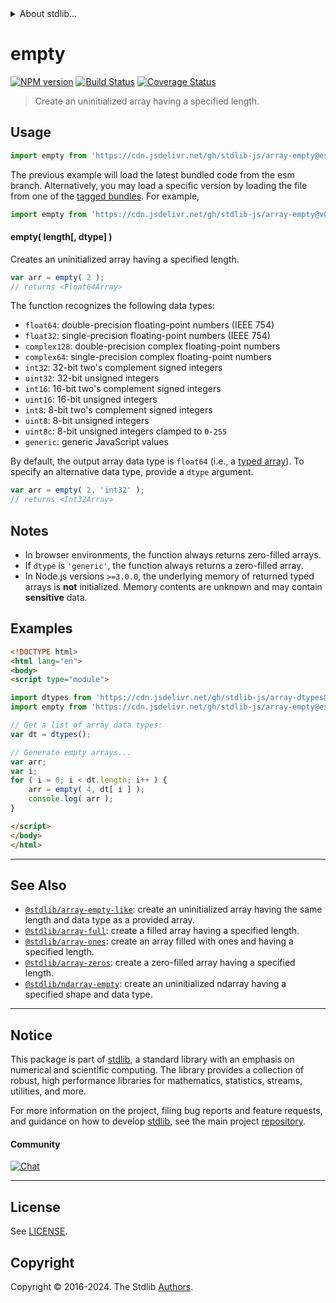 <!--

@license Apache-2.0

Copyright (c) 2023 The Stdlib Authors.

Licensed under the Apache License, Version 2.0 (the "License");
you may not use this file except in compliance with the License.
You may obtain a copy of the License at

   http://www.apache.org/licenses/LICENSE-2.0

Unless required by applicable law or agreed to in writing, software
distributed under the License is distributed on an "AS IS" BASIS,
WITHOUT WARRANTIES OR CONDITIONS OF ANY KIND, either express or implied.
See the License for the specific language governing permissions and
limitations under the License.

-->


<details>
  <summary>
    About stdlib...
  </summary>
  <p>We believe in a future in which the web is a preferred environment for numerical computation. To help realize this future, we've built stdlib. stdlib is a standard library, with an emphasis on numerical and scientific computation, written in JavaScript (and C) for execution in browsers and in Node.js.</p>
  <p>The library is fully decomposable, being architected in such a way that you can swap out and mix and match APIs and functionality to cater to your exact preferences and use cases.</p>
  <p>When you use stdlib, you can be absolutely certain that you are using the most thorough, rigorous, well-written, studied, documented, tested, measured, and high-quality code out there.</p>
  <p>To join us in bringing numerical computing to the web, get started by checking us out on <a href="https://github.com/stdlib-js/stdlib">GitHub</a>, and please consider <a href="https://opencollective.com/stdlib">financially supporting stdlib</a>. We greatly appreciate your continued support!</p>
</details>

# empty

[![NPM version][npm-image]][npm-url] [![Build Status][test-image]][test-url] [![Coverage Status][coverage-image]][coverage-url] <!-- [![dependencies][dependencies-image]][dependencies-url] -->

> Create an uninitialized array having a specified length.

<!-- Section to include introductory text. Make sure to keep an empty line after the intro `section` element and another before the `/section` close. -->

<section class="intro">

</section>

<!-- /.intro -->

<!-- Package usage documentation. -->



<section class="usage">

## Usage

```javascript
import empty from 'https://cdn.jsdelivr.net/gh/stdlib-js/array-empty@esm/index.mjs';
```
The previous example will load the latest bundled code from the esm branch. Alternatively, you may load a specific version by loading the file from one of the [tagged bundles](https://github.com/stdlib-js/array-empty/tags). For example,

```javascript
import empty from 'https://cdn.jsdelivr.net/gh/stdlib-js/array-empty@v0.2.0-esm/index.mjs';
```

#### empty( length\[, dtype] )

Creates an uninitialized array having a specified length.

```javascript
var arr = empty( 2 );
// returns <Float64Array>
```

The function recognizes the following data types:

-   `float64`: double-precision floating-point numbers (IEEE 754)
-   `float32`: single-precision floating-point numbers (IEEE 754)
-   `complex128`: double-precision complex floating-point numbers
-   `complex64`: single-precision complex floating-point numbers
-   `int32`: 32-bit two's complement signed integers
-   `uint32`: 32-bit unsigned integers
-   `int16`: 16-bit two's complement signed integers
-   `uint16`: 16-bit unsigned integers
-   `int8`: 8-bit two's complement signed integers
-   `uint8`: 8-bit unsigned integers
-   `uint8c`: 8-bit unsigned integers clamped to `0-255`
-   `generic`: generic JavaScript values

By default, the output array data type is `float64` (i.e., a [typed array][mdn-typed-array]). To specify an alternative data type, provide a `dtype` argument.

```javascript
var arr = empty( 2, 'int32' );
// returns <Int32Array>
```

</section>

<!-- /.usage -->

<!-- Package usage notes. Make sure to keep an empty line after the `section` element and another before the `/section` close. -->

<section class="notes">

## Notes

-   In browser environments, the function always returns zero-filled arrays.
-   If `dtype` is `'generic'`, the function always returns a zero-filled array.
-   In Node.js versions `>=3.0.0`, the underlying memory of returned typed arrays is **not** initialized. Memory contents are unknown and may contain **sensitive** data.

</section>

<!-- /.notes -->

<!-- Package usage examples. -->

<section class="examples">

## Examples

<!-- eslint no-undef: "error" -->

```html
<!DOCTYPE html>
<html lang="en">
<body>
<script type="module">

import dtypes from 'https://cdn.jsdelivr.net/gh/stdlib-js/array-dtypes@esm/index.mjs';
import empty from 'https://cdn.jsdelivr.net/gh/stdlib-js/array-empty@esm/index.mjs';

// Get a list of array data types:
var dt = dtypes();

// Generate empty arrays...
var arr;
var i;
for ( i = 0; i < dt.length; i++ ) {
    arr = empty( 4, dt[ i ] );
    console.log( arr );
}

</script>
</body>
</html>
```

</section>

<!-- /.examples -->

<!-- Section to include cited references. If references are included, add a horizontal rule *before* the section. Make sure to keep an empty line after the `section` element and another before the `/section` close. -->

<section class="references">

</section>

<!-- /.references -->

<!-- Section for related `stdlib` packages. Do not manually edit this section, as it is automatically populated. -->

<section class="related">

* * *

## See Also

-   <span class="package-name">[`@stdlib/array-empty-like`][@stdlib/array/empty-like]</span><span class="delimiter">: </span><span class="description">create an uninitialized array having the same length and data type as a provided array.</span>
-   <span class="package-name">[`@stdlib/array-full`][@stdlib/array/full]</span><span class="delimiter">: </span><span class="description">create a filled array having a specified length.</span>
-   <span class="package-name">[`@stdlib/array-ones`][@stdlib/array/ones]</span><span class="delimiter">: </span><span class="description">create an array filled with ones and having a specified length.</span>
-   <span class="package-name">[`@stdlib/array-zeros`][@stdlib/array/zeros]</span><span class="delimiter">: </span><span class="description">create a zero-filled array having a specified length.</span>
-   <span class="package-name">[`@stdlib/ndarray-empty`][@stdlib/ndarray/empty]</span><span class="delimiter">: </span><span class="description">create an uninitialized ndarray having a specified shape and data type.</span>

</section>

<!-- /.related -->

<!-- Section for all links. Make sure to keep an empty line after the `section` element and another before the `/section` close. -->


<section class="main-repo" >

* * *

## Notice

This package is part of [stdlib][stdlib], a standard library with an emphasis on numerical and scientific computing. The library provides a collection of robust, high performance libraries for mathematics, statistics, streams, utilities, and more.

For more information on the project, filing bug reports and feature requests, and guidance on how to develop [stdlib][stdlib], see the main project [repository][stdlib].

#### Community

[![Chat][chat-image]][chat-url]

---

## License

See [LICENSE][stdlib-license].


## Copyright

Copyright &copy; 2016-2024. The Stdlib [Authors][stdlib-authors].

</section>

<!-- /.stdlib -->

<!-- Section for all links. Make sure to keep an empty line after the `section` element and another before the `/section` close. -->

<section class="links">

[npm-image]: http://img.shields.io/npm/v/@stdlib/array-empty.svg
[npm-url]: https://npmjs.org/package/@stdlib/array-empty

[test-image]: https://github.com/stdlib-js/array-empty/actions/workflows/test.yml/badge.svg?branch=v0.2.0
[test-url]: https://github.com/stdlib-js/array-empty/actions/workflows/test.yml?query=branch:v0.2.0

[coverage-image]: https://img.shields.io/codecov/c/github/stdlib-js/array-empty/main.svg
[coverage-url]: https://codecov.io/github/stdlib-js/array-empty?branch=main

<!--

[dependencies-image]: https://img.shields.io/david/stdlib-js/array-empty.svg
[dependencies-url]: https://david-dm.org/stdlib-js/array-empty/main

-->

[chat-image]: https://img.shields.io/gitter/room/stdlib-js/stdlib.svg
[chat-url]: https://app.gitter.im/#/room/#stdlib-js_stdlib:gitter.im

[stdlib]: https://github.com/stdlib-js/stdlib

[stdlib-authors]: https://github.com/stdlib-js/stdlib/graphs/contributors

[umd]: https://github.com/umdjs/umd
[es-module]: https://developer.mozilla.org/en-US/docs/Web/JavaScript/Guide/Modules

[deno-url]: https://github.com/stdlib-js/array-empty/tree/deno
[deno-readme]: https://github.com/stdlib-js/array-empty/blob/deno/README.md
[umd-url]: https://github.com/stdlib-js/array-empty/tree/umd
[umd-readme]: https://github.com/stdlib-js/array-empty/blob/umd/README.md
[esm-url]: https://github.com/stdlib-js/array-empty/tree/esm
[esm-readme]: https://github.com/stdlib-js/array-empty/blob/esm/README.md
[branches-url]: https://github.com/stdlib-js/array-empty/blob/main/branches.md

[stdlib-license]: https://raw.githubusercontent.com/stdlib-js/array-empty/main/LICENSE

[mdn-typed-array]: https://developer.mozilla.org/en-US/docs/Web/JavaScript/Reference/Global_Objects/TypedArray

<!-- <related-links> -->

[@stdlib/array/empty-like]: https://github.com/stdlib-js/array-empty-like/tree/esm

[@stdlib/array/full]: https://github.com/stdlib-js/array-full/tree/esm

[@stdlib/array/ones]: https://github.com/stdlib-js/array-ones/tree/esm

[@stdlib/array/zeros]: https://github.com/stdlib-js/array-zeros/tree/esm

[@stdlib/ndarray/empty]: https://github.com/stdlib-js/ndarray-empty/tree/esm

<!-- </related-links> -->

</section>

<!-- /.links -->
